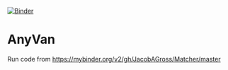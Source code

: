 [![Binder](https://mybinder.org/badge_logo.svg)](https://mybinder.org/v2/gh/JacobAGross/Matcher/master)

# AnyVan

Run code from https://mybinder.org/v2/gh/JacobAGross/Matcher/master
